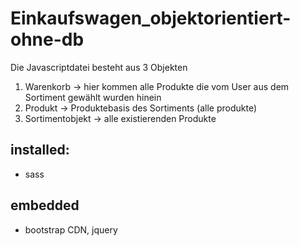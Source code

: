 # Einkaufswagen_objektorientiert-ohne-db

Die Javascriptdatei besteht aus 3 Objekten
1. Warenkorb -> hier kommen alle Produkte die vom User aus dem Sortiment gewählt wurden hinein
2. Produkt -> Produktebasis des Sortiments (alle produkte)
3. Sortimentobjekt -> alle existierenden Produkte

## installed:
- sass
## embedded
- bootstrap CDN, jquery
